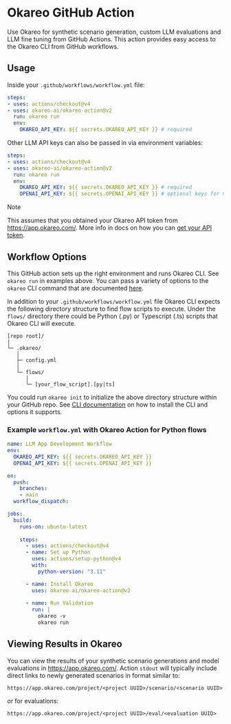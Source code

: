 # Okareo GitHub Action

Use Okareo for synthetic scenario generation, custom LLM evaluations and LLM fine tuning from GitHub Actions. This action provides easy access to the Okareo CLI from GitHub workflows.

## Usage

Inside your `.github/workflows/workflow.yml` file:
```yaml
steps:
- uses: actions/checkout@v4
- uses: okareo-ai/okareo-action@v2
  run: okareo run
  env:
    OKAREO_API_KEY: ${{ secrets.OKAREO_API_KEY }} # required
```
Other LLM API keys can also be passed in via environment variables:
```yaml
steps:
- uses: actions/checkout@v4
- uses: okareo-ai/okareo-action@v2
  run: okareo run
  env:
    OKAREO_API_KEY: ${{ secrets.OKAREO_API_KEY }} # required
    OPENAI_API_KEY: ${{ secrets.OPENAI_API_KEY }} # optional keys for models you are building with
```
> [!NOTE]
> This assumes that you obtained your Okareo API token from https://app.okareo.com/. More info in docs on how you can [get your API token](https://docs.okareo.com/docs/guides/environment#setting-up-your-okareo-environment). 

## Workflow Options

This GitHub action sets up the right environment and runs Okareo CLI. See `okareo run` in examples above. You can pass a variety of options to the `okareo` CLI command that are documented [here](https://docs.okareo.com/docs/sdk/cli).


In addition to your `.github/workflows/workflow.yml` file Okareo CLI expects the following directory structure to find flow scripts to execute. Under the `flows/` directory there could be Python (.py) or Typescript (.ts) scripts that Okareo CLI will execute. 
```
[repo root]/
│
└─ .okareo/
   │
   ├─ config.yml
   │
   └─ flows/
      │
      └─ [your_flow_script].[py|ts]
```
You could run `okareo init` to initialize the above directory structure within your GitHub repo. See [CLI documentation](https://docs.okareo.com/docs/sdk/cli) on how to install the CLI and options it supports.


### Example `workflow.yml` with Okareo Action for Python flows
```yaml
name: LLM App Development Workflow
env:
  OKAREO_API_KEY: ${{ secrets.OKAREO_API_KEY }}
  OPENAI_API_KEY: ${{ secrets.OPENAI_API_KEY }}

on:
  push:
    branches:
    - main
  workflow_dispatch:

jobs:
  build:
    runs-on: ubuntu-latest
  
    steps:
      - uses: actions/checkout@v4
      - name: Set up Python
        uses: actions/setup-python@v4
        with:
          python-version: "3.11"

      - name: Install Okareo 
        uses: okareo-ai/okareo-action@v2
      
      - name: Run Validation
        run: |
          okareo -v
          okareo run 
```
## Viewing Results in Okareo

You can view the results of your synthetic scenario generations and model evaluations in https://app.okareo.com/. Action `stdout` will typically include direct links to newly generated scenarios in format similar to:

`https://app.okareo.com/project/<project UUID>/scenario/<scenario UUID>`

or for evaluations:

`https://app.okareo.com/project/<project UUID>/eval/<evaluation UUID>`